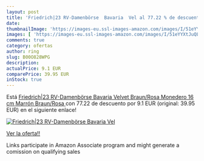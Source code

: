 ```yaml
---
layout: post
title: 'Friedrich|23 RV-Damenbörse  Bavaria  Vel al 77.22 % de descuento'
date: 
thumbnailImage: 'https://images-eu.ssl-images-amazon.com/images/I/51eYYXtJuQL._SL200_.jpg'
images: [ 'https://images-eu.ssl-images-amazon.com/images/I/51eYYXtJuQL._SL200_.jpg' ]
comments: true
category: ofertas
author: ring
slug: B00O828WPG
description:
actualPrice: 9.1 EUR
comparePrice: 39.95 EUR
inStock: true
---
```


Está [Friedrich|23 RV-Damenbörse  Bavaria  Velvet  Braun/Rosa Monedero  16 cm  Marrón  Braun/Rosa ](https://www.amazon.es/dp/B00O828WPG/?tag=tolees-21) con 77.22 de descuento por 9.1 EUR (original: 39.95 EUR) en el siguiente enlace!

[![Friedrich|23 RV-Damenbörse  Bavaria  Vel](https://images-eu.ssl-images-amazon.com/images/I/51eYYXtJuQL._SL200_.jpg)](https://www.amazon.es/dp/B00O828WPG/?tag=tolees-21)

[Ver la oferta!!](https://www.amazon.es/dp/B00O828WPG/?tag=tolees-21)

Links participate in Amazon Associate program and might generate a comission on qualifying sales


